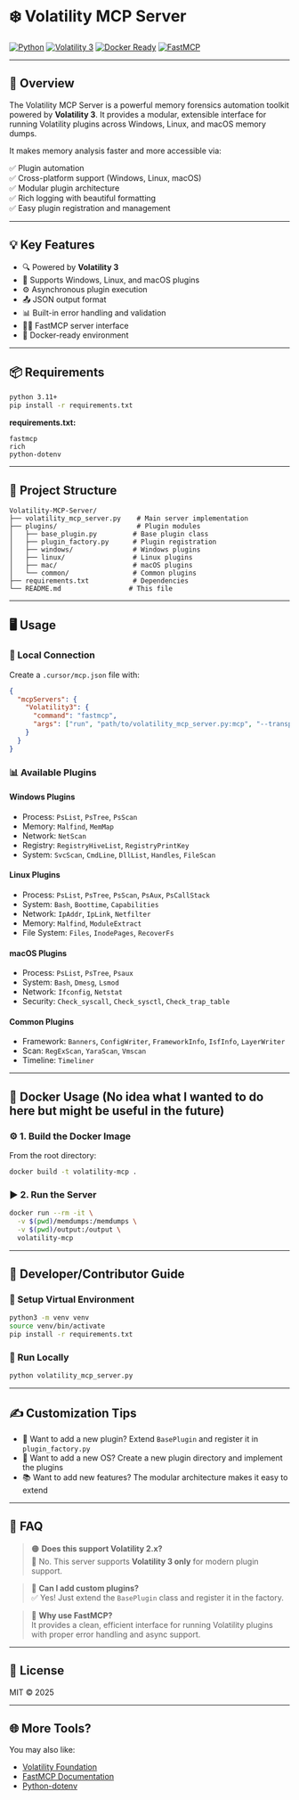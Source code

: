 # ❄️ Volatility MCP Server

[![Python](https://img.shields.io/badge/Python-3.11-blue.svg)](https://www.python.org/downloads/release/python-3110/)
[![Volatility 3](https://img.shields.io/badge/Volatility-3.x-success)](https://github.com/volatilityfoundation/volatility3)
[![Docker Ready](https://img.shields.io/badge/Docker-Ready-green)](https://hub.docker.com/)
[![FastMCP](https://img.shields.io/badge/FastMCP-Server-red.svg)](https://github.com/Textualize/fastmcp)

---

## 📌 Overview

The Volatility MCP Server is a powerful memory forensics automation toolkit powered by **Volatility 3**. It provides a modular, extensible interface for running Volatility plugins across Windows, Linux, and macOS memory dumps.

It makes memory analysis faster and more accessible via:

✅ Plugin automation  
✅ Cross-platform support (Windows, Linux, macOS)  
✅ Modular plugin architecture  
✅ Rich logging with beautiful formatting  
✅ Easy plugin registration and management  

---

## 💡 Key Features

- 🔍 Powered by **Volatility 3**
- 🧠 Supports Windows, Linux, and macOS plugins
- ⚙️ Asynchronous plugin execution
- 📤 JSON output format
- 📊 Built-in error handling and validation
- 👨‍💻 FastMCP server interface
- 🐳 Docker-ready environment

---

## 📦 Requirements

```bash
python 3.11+
pip install -r requirements.txt
```

**requirements.txt:**
```
fastmcp
rich
python-dotenv
```

---

## 📁 Project Structure

```
Volatility-MCP-Server/
├── volatility_mcp_server.py    # Main server implementation
├── plugins/                    # Plugin modules
│   ├── base_plugin.py         # Base plugin class
│   ├── plugin_factory.py      # Plugin registration
│   ├── windows/               # Windows plugins
│   ├── linux/                 # Linux plugins
│   ├── mac/                   # macOS plugins
│   └── common/                # Common plugins
├── requirements.txt           # Dependencies
└── README.md                 # This file
```

---

## 🖥️ Usage

### 🔧 Local Connection

Create a `.cursor/mcp.json` file with:

```json
{
  "mcpServers": {
    "Volatility3": {
      "command": "fastmcp",
      "args": ["run", "path/to/volatility_mcp_server.py:mcp", "--transport", "stdio"]
    }
  }
}
```

### 📊 Available Plugins

#### Windows Plugins
- Process: `PsList`, `PsTree`, `PsScan`
- Memory: `Malfind`, `MemMap`
- Network: `NetScan`
- Registry: `RegistryHiveList`, `RegistryPrintKey`
- System: `SvcScan`, `CmdLine`, `DllList`, `Handles`, `FileScan`

#### Linux Plugins
- Process: `PsList`, `PsTree`, `PsScan`, `PsAux`, `PsCallStack`
- System: `Bash`, `Boottime`, `Capabilities`
- Network: `IpAddr`, `IpLink`, `Netfilter`
- Memory: `Malfind`, `ModuleExtract`
- File System: `Files`, `InodePages`, `RecoverFs`

#### macOS Plugins
- Process: `PsList`, `PsTree`, `Psaux`
- System: `Bash`, `Dmesg`, `Lsmod`
- Network: `Ifconfig`, `Netstat`
- Security: `Check_syscall`, `Check_sysctl`, `Check_trap_table`

#### Common Plugins
- Framework: `Banners`, `ConfigWriter`, `FrameworkInfo`, `IsfInfo`, `LayerWriter`
- Scan: `RegExScan`, `YaraScan`, `Vmscan`
- Timeline: `Timeliner`

---

## 🐳 Docker Usage (No idea what I wanted to do here but might be useful in the future)

### ⚙️ 1. Build the Docker Image

From the root directory:

```bash
docker build -t volatility-mcp .
```

### ▶️ 2. Run the Server

```bash
docker run --rm -it \
  -v $(pwd)/memdumps:/memdumps \
  -v $(pwd)/output:/output \
  volatility-mcp
```

---

## 🔧 Developer/Contributor Guide

### 🧱 Setup Virtual Environment

```bash
python3 -m venv venv
source venv/bin/activate
pip install -r requirements.txt
```

### 🧪 Run Locally

```bash
python volatility_mcp_server.py
```

---

## ✍️ Customization Tips

- 📀 Want to add a new plugin? Extend `BasePlugin` and register it in `plugin_factory.py`
- 🧩 Want to add a new OS? Create a new plugin directory and implement the plugins
- 📚 Want to add new features? The modular architecture makes it easy to extend

---

## 🙋 FAQ

> 🟠 **Does this support Volatility 2.x?**  
🔻 No. This server supports **Volatility 3 only** for modern plugin support.

> 🔵 **Can I add custom plugins?**  
✅ Yes! Just extend the `BasePlugin` class and register it in the factory.

> 🔴 **Why use FastMCP?**  
It provides a clean, efficient interface for running Volatility plugins with proper error handling and async support.

---

## 📜 License

MIT ©️ 2025

---

## 🌐 More Tools?

You may also like:
- [Volatility Foundation](https://www.volatilityfoundation.org/)
- [FastMCP Documentation](https://github.com/Textualize/fastmcp)
- [Python-dotenv](https://github.com/theskumar/python-dotenv)
